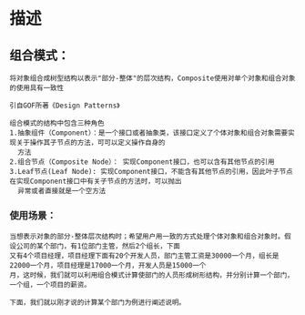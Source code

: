 
# 描述

## 组合模式：

    将对象组合成树型结构以表示"部分-整体"的层次结构，Composite使用对单个对象和组合对象的使用具有一致性
    
    引自GOF所著《Design Patterns》
    
    组合模式的结构中包含三种角色
    1.抽象组件（Component）：是一个接口或者抽象类，该接口定义了个体对象和组合对象需要实现关于操作其子节点的方法，可可以定义操作自身的
      方法
    2.组合节点（Composite Node）： 实现Component接口，也可以含有其他节点的引用
    3.Leaf节点(Leaf Node): 实现Component接口，不能含有其他节点的引用，因此叶子节点在实现Component接口中有关子节点的方法时，可以抛出
      异常或者直接就是一个空方法

### 使用场景：
    当想表示对象的部分-整体层次结构时；希望用户用一致的方式处理个体对象和组合对象时。假设公司的某个部门，有1位部门主管，然后2个组长，下面
    又有4个项目经理，项目经理下面有20个开发人员，部门主管工资是30000一个月，组长是22000一个月，项目经理是17000一个月，开发人员是15000一个
    月，这时候，我们就可以利用组合模式计算使部门的人员形成树形结构，并分别计算一个部门，一个组，一个项目的薪资。
    
    下面，我们就以刚才说的计算某个部门为例进行阐述说明。